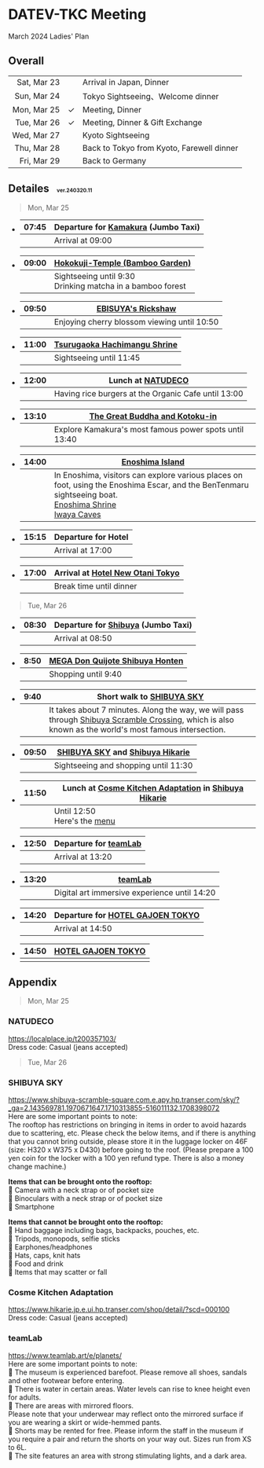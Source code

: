 # DATEV-TKC Meeting  

March 2024 Ladies' Plan

## Overall

||||
|--:|--|--|
|Sat, Mar 23||Arrival in Japan, Dinner|
|Sun, Mar 24||Tokyo Sightseeing、Welcome dinner|
|Mon, Mar 25|&check;|Meeting, Dinner|
|Tue, Mar 26|&check;|Meeting, Dinner & Gift Exchange|
|Wed, Mar 27||Kyoto Sightseeing|
|Thu, Mar 28||Back to Tokyo from Kyoto, Farewell dinner|
|Fri, Mar 29||Back to Germany|

## Detailes <span style="font-size: 50%;">&emsp;ver.240320.11</span>

> Mon, Mar 25

- |07:45|Departure for [Kamakura](https://www.google.com/maps/dir/Hotel+New+Otani+Tokyo+The+Main,+4-1+Kioicho,+Chiyoda+City,+Tokyo+102-8578/Kanagawa,+Kamakura,+Yukinoshita,+2+Chome%E2%88%921%E2%88%9231+%E9%B6%B4%E5%B2%A1%E5%85%AB%E5%B9%A1%E5%AE%AE/@35.5002471,139.3451048,10z/data=!3m2!4b1!5s0x601845c791a3006d:0x72938a16d81a8d09!4m14!4m13!1m5!1m1!1s0x60188c7ce48bdbf3:0xf4b9629e8df1dcd5!2m2!1d139.7340219!2d35.6811007!1m5!1m1!1s0x601845b87890aa89:0xa867ad10105036b5!2m2!1d139.5563134!2d35.3259273!3e0?authuser=0&hl=en&entry=ttu) (Jumbo Taxi)|
  |--:|--|
  ||Arrival at 09:00|

- |09:00|[Hokokuji-Temple (Bamboo Garden)](https://houkokuji.or.jp/en/)|
  |--:|--|
  ||Sightseeing until 9:30<br>Drinking matcha in a bamboo forest|

- |09:50|[EBISUYA's Rickshaw](https://www.ebisuya.com/en/branch/index.html#branch_kamakura)|
  |--:|--|
  ||Enjoying cherry blossom viewing until 10:50|

- |11:00|[Tsurugaoka Hachimangu Shrine](https://www.hachimangu.or.jp/en/)|
  |--:|--|
  ||Sightseeing until 11:45|

- |12:00|Lunch at [NATUDECO](https://localplace.jp/t200357103/)|
  |--:|--|
  ||Having rice burgers at the Organic Cafe until 13:00|

- |13:10|[The Great Buddha and Kotoku-in](https://www.kotoku-in.jp/en/)|
  |--:|--|
  ||Explore Kamakura's most famous power spots until 13:40|

- |14:00|[Enoshima Island](https://discover-fujisawa.jp/en/)|
  |--:|--|
  ||In Enoshima, visitors can explore various places on foot, using the Enoshima Escar, and the BenTenmaru sightseeing boat.<br>[Enoshima Shrine](https://discover-fujisawa.jp/en/sightseeing/whattosee/enoshima-shrine/)<br>[Iwaya Caves](https://discover-fujisawa.jp/en/sightseeing/whattosee/iwaya-caves-ryuren-no-kane-the-bell-of-the-dragons-love-and-benten-maru/)|

- |15:15|Departure for Hotel|
  |--:|--|
  ||Arrival at 17:00|

- |17:00|Arrival at [Hotel New Otani Tokyo](https://www.newotani.co.jp/en/tokyo/)|
  |--:|--|
  ||Break time until dinner|

> Tue, Mar 26

- |08:30|Departure for [Shibuya](https://www.google.com/maps/dir/Hotel+New+Otani+Tokyo+The+Main,+4-1+Kioicho,+Chiyoda+City,+Tokyo+102-8578/Tokyo,+Shibuya+City,+Udagawa-cho,+28%E2%88%926+%E3%83%89%E3%83%B3%E3%83%BB%E3%82%AD%E3%83%9B%E3%83%BC%E3%83%86+%E6%B8%8B%E8%B0%B7%E6%9C%AC%E5%BA%97/@35.6703319,139.6836103,12.18z/data=!3m1!5s0x601845c791a3006d:0x72938a16d81a8d09!4m14!4m13!1m5!1m1!1s0x60188c7ce48bdbf3:0xf4b9629e8df1dcd5!2m2!1d139.7340219!2d35.6811007!1m5!1m1!1s0x60188ca9a47a82af:0x7ea0d3bc82ce0275!2m2!1d139.6978782!2d35.6605137!3e0?authuser=0&hl=en&entry=ttu) (Jumbo Taxi)|
  |--:|--|
  ||Arrival at 08:50|

- |8:50|[MEGA Don Quijote Shibuya Honten](https://www.donki.com/en/store/shop_detail.php?add=1&shop_id=442&pref=13)|
  |--:|--|
  ||Shopping until 9:40|

- |9:40|Short walk to [SHIBUYA SKY](https://www.shibuya-scramble-square.com.e.apy.hp.transer.com/sky/?_ga=2.143569781.1970671647.1710313855-516011132.1708398072)|
  |--:|--|
  ||It takes about 7 minutes. Along the way, we will pass through [Shibuya Scramble Crossing](https://en.japantravel.com/tokyo/shibuya-crossing/3016), which is also known as the world's most famous intersection.|

- |09:50|[SHIBUYA SKY](https://www.shibuya-scramble-square.com.e.apy.hp.transer.com/sky/?_ga=2.143569781.1970671647.1710313855-516011132.1708398072) and [Shibuya Hikarie](https://www.hikarie.jp.e.ui.hp.transer.com/)|
  |--:|--|
  ||Sightseeing and shopping until 11:30|

- |11:50|Lunch at [Cosme Kitchen Adaptation](https://www.hikarie.jp.e.ui.hp.transer.com/shop/detail/?scd=000100) in [Shibuya Hikarie](https://www.hikarie.jp.e.ui.hp.transer.com/)|
  |--:|--|
  ||Until 12:50<br>Here's the [menu](http://ck-adaptation.com/img/menu/shibuya/lunch.pdf#view=Fit)|

- |12:50|Departure for [teamLab](https://www.teamlab.art/e/planets/)|
  |--:|--|
  ||Arrival at 13:20|

- |13:20|[teamLab](https://www.teamlab.art/e/planets/)|
  |--:|--|
  ||Digital art immersive experience until 14:20|

- |14:20|Departure for [HOTEL GAJOEN TOKYO](https://www.hotelgajoen-tokyo.com/en/)|
  |--:|--|
  ||Arrival at 14:50|

- |14:50|[HOTEL GAJOEN TOKYO](https://www.hotelgajoen-tokyo.com/en/)|
  |--:|--|
  |||

## Appendix

> Mon, Mar 25

### NATUDECO

https://localplace.jp/t200357103/  
Dress code: Casual (jeans accepted)

> Tue, Mar 26

### SHIBUYA SKY

https://www.shibuya-scramble-square.com.e.apy.hp.transer.com/sky/?_ga=2.143569781.1970671647.1710313855-516011132.1708398072  
Here are some important points to note:  
The rooftop has restrictions on bringing in items in order to avoid hazards due to scattering, etc. Please check the below items, and if there is anything that you cannot bring outside, please store it in the luggage locker on 46F (size: H320 x W375 x D430) before going to the roof. (Please prepare a 100 yen coin for the locker with a 100 yen refund type. There is also a money change machine.)  

**Items that can be brought onto the rooftop:**  
&#x1f4cd; Camera with a neck strap or of pocket size  
&#x1f4cd; Binoculars with a neck strap or of pocket size  
&#x1f4cd; Smartphone  

**Items that cannot be brought onto the rooftop:**  
&#x1f4cd; Hand baggage including bags, backpacks, pouches, etc.  
&#x1f4cd; Tripods, monopods, selfie sticks  
&#x1f4cd; Earphones/headphones  
&#x1f4cd; Hats, caps, knit hats  
&#x1f4cd; Food and drink  
&#x1f4cd; Items that may scatter or fall  

### Cosme Kitchen Adaptation

https://www.hikarie.jp.e.ui.hp.transer.com/shop/detail/?scd=000100  
Dress code: Casual (jeans accepted)  

### teamLab

https://www.teamlab.art/e/planets/    
Here are some important points to note:  
&#x1f4cd; The museum is experienced barefoot. Please remove all shoes, sandals and other footwear before entering.  
&#x1f4cd; There is water in certain areas. Water levels can rise to knee height even for adults.  
&#x1f4cd; There are areas with mirrored floors.  
 Please note that your underwear may reflect onto the mirrored surface if you are wearing a skirt or wide-hemmed pants.  
&#x1f4cd; Shorts may be rented for free. Please inform the staff in the museum if you require a pair and return the shorts on your way out. Sizes run from XS to 6L.  
&#x1f4cd; The site features an area with strong stimulating lights, and a dark area.  

